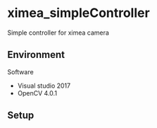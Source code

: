 # ximea_simpleController
Simple controller for ximea camera

## Environment
Software
- Visual studio 2017
- OpenCV 4.0.1

## Setup


